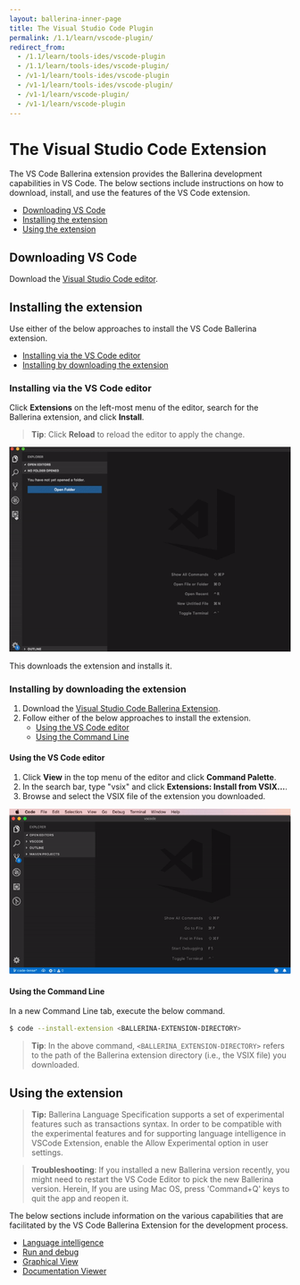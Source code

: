 ```yaml
---
layout: ballerina-inner-page
title: The Visual Studio Code Plugin
permalink: /1.1/learn/vscode-plugin/
redirect_from:
  - /1.1/learn/tools-ides/vscode-plugin
  - /1.1/learn/tools-ides/vscode-plugin/
  - /v1-1/learn/tools-ides/vscode-plugin
  - /v1-1/learn/tools-ides/vscode-plugin/
  - /v1-1/learn/vscode-plugin/
  - /v1-1/learn/vscode-plugin
---
```


# The Visual Studio Code Extension

The VS Code Ballerina extension provides the Ballerina development capabilities in VS Code. The below sections include instructions on how to download, install, and use the features of the VS Code extension.

- [Downloading VS Code](#downloading-vs-code)
- [Installing the extension](#installing-the-extension)
- [Using the extension](#using-the-extension)

## Downloading VS Code 

Download the [Visual Studio Code editor](https://code.visualstudio.com/download).


## Installing the extension

Use either of the below approaches to install the VS Code Ballerina extension.

- [Installing via the VS Code editor](#installing-via-the-vs-code-editor)
- [Installing by downloading the extension](#installing-by-downloading-the-extension)

### Installing via the VS Code editor

Click **Extensions** on the left-most menu of the editor, search for the Ballerina extension, and click **Install**.

> **Tip**: Click **Reload** to reload the editor to apply the change.

![Install the extension via VS Code](/1.1/learn/images/install-via-editor.gif)

This downloads the extension and installs it.

### Installing by downloading the extension

1. Download the [Visual Studio Code Ballerina Extension](https://marketplace.visualstudio.com/items?itemName=ballerina.ballerina).
2. Follow either of the below approaches to install the extension.
    - [Using the VS Code editor](#using-the-vs-code-editor)
    - [Using the Command Line](#using-the-command-line)

#### Using the VS Code editor

1. Click **View** in the top menu of the editor and click **Command Palette**.
2. In the search bar, type "vsix" and click **Extensions: Install from VSIX...**.
3. Browse and select the VSIX file of the extension you downloaded.

![Install using the Command Palette of the editor.](/1.1/learn/images/install-via-palette.gif)

#### Using the Command Line
In a new Command Line tab, execute the below command.
```bash
$ code --install-extension <BALLERINA-EXTENSION-DIRECTORY>
```
> **Tip**: In the above command, `<BALLERINA_EXTENSION-DIRECTORY>` refers to the path of the Ballerina extension directory (i.e., the VSIX file) you downloaded.

## Using the extension

> **Tip:** Ballerina Language Specification supports a set of experimental features such as transactions syntax. In order to be compatible with the experimental features and for supporting language intelligence in VSCode Extension, enable the Allow Experimental option in user settings.

> **Troubleshooting**: If you installed a new Ballerina version recently, you might need to restart the VS Code Editor to pick the new Ballerina version. Herein, If you are using Mac OS, press 'Command+Q' keys to quit the app and reopen it.

The below sections include information on the various capabilities that are facilitated by the VS Code Ballerina Extension for the development process.

- [Language intelligence](/1.1/learn/vscode-plugin/language-intelligence)
- [Run and debug](/1.1/learn/vscode-plugin/run-and-debug)
- [Graphical View](/1.1/learn/vscode-plugin/graphical-editor)
- [Documentation Viewer](/1.1/learn/vscode-plugin/documentation-viewer)

